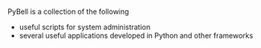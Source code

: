 PyBell is a collection of the following

* useful scripts for system administration
* several useful applications developed in Python and other frameworks
